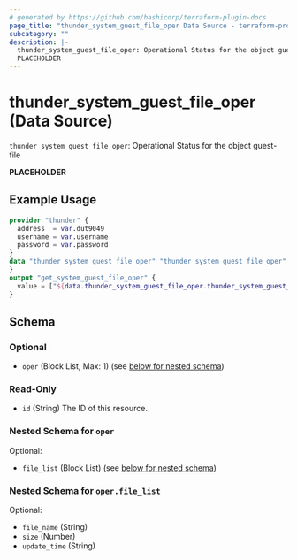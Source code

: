 ```yaml
---
# generated by https://github.com/hashicorp/terraform-plugin-docs
page_title: "thunder_system_guest_file_oper Data Source - terraform-provider-thunder"
subcategory: ""
description: |-
  thunder_system_guest_file_oper: Operational Status for the object guest-file
  PLACEHOLDER
---
```


# thunder_system_guest_file_oper (Data Source)

`thunder_system_guest_file_oper`: Operational Status for the object guest-file

__PLACEHOLDER__

## Example Usage

```terraform
provider "thunder" {
  address  = var.dut9049
  username = var.username
  password = var.password
}
data "thunder_system_guest_file_oper" "thunder_system_guest_file_oper" {
}
output "get_system_guest_file_oper" {
  value = ["${data.thunder_system_guest_file_oper.thunder_system_guest_file_oper}"]
}
```

<!-- schema generated by tfplugindocs -->
## Schema

### Optional

- `oper` (Block List, Max: 1) (see [below for nested schema](#nestedblock--oper))

### Read-Only

- `id` (String) The ID of this resource.

<a id="nestedblock--oper"></a>
### Nested Schema for `oper`

Optional:

- `file_list` (Block List) (see [below for nested schema](#nestedblock--oper--file_list))

<a id="nestedblock--oper--file_list"></a>
### Nested Schema for `oper.file_list`

Optional:

- `file_name` (String)
- `size` (Number)
- `update_time` (String)


